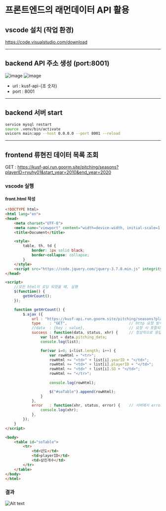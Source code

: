 # 프론트엔드의 래먼데이터 API 활용

## vscode 설치 (작업 환경)
https://code.visualstudio.com/download

---
## backend API 주소 생성 (port:8001)
![image](https://github.com/kyohoonsim/kusf-data-2023-1/assets/34634956/f6ed2527-8a4a-4a49-8eaa-e03d7207191f)
![image](https://github.com/kyohoonsim/kusf-data-2023-1/assets/34634956/f016715e-d426-4275-8675-1dc763fa670e)
- url : kusf-api-{조 숫자}
- port : 8001
---

## backend 서버 start
``` bash
service mysql restart
source .venv/bin/activate
uvicorn main:app --host 0.0.0.0 --port 8001 --reload
```
---

## frontend 류현진 데이터 목록 조회
GET : https://kusf-api.run.goorm.site/pitching/seasons?playerID=ryuhy01&start_year=2010&end_year=2020



### vscode 실행

#### front.html 작성
``` html
<!DOCTYPE html>
<html lang="en">
<head>
    <meta charset="UTF-8">
    <meta name="viewport" content="width=device-width, initial-scale=1.0">
    <title>Document</title>

    <style>
        table, th, td {
            border: 1px solid black;
            border-collapse: collapse;
        }
    </style>
    <script src="https://code.jquery.com/jquery-3.7.0.min.js" integrity="sha256-2Pmvv0kuTBOenSvLm6bvfBSSHrUJ+3A7x6P5Ebd07/g=" crossorigin="anonymous"></script>
</head>

<script>
    //모든 html이 로딩 되었을 때, 실행
    $(function() {
        getHrCount();
    });

    function getHrCount() {
        $.ajax ({
            url	: "https://kusf-api.run.goorm.site/pitching/seasons?playerID=ryuhy01&start_year=2010&end_year=2020",                                // 요청이 전송될 URL 주소
            type	: "GET",                            // http 요청 방식 (default: ‘GET’)
            //data  : {key : value},                    // 요청 시 포함되어질 데이터
            success : function(data, status, xhr) {     // 정상적으로 응답 받았을 경우에는 success 콜백이 호출되게 됩니다.
                var list = data.pitching_data;
                console.log(list);

                for(var i=0; i<list.length; i++) {
                    var rowHtml = "<tr>";
                    rowHtml += "<td>" + list[i].yearID + "</td>";
                    rowHtml += "<td>" + list[i].playerID + "</td>";
                    rowHtml += "<td>" + list[i].SO + "</td>";
                    rowHtml += "</tr>";
                    
                    console.log(rowHtml);

                    $("#soTable").append(rowHtml);
                }
            },
            error	: function(xhr, status, error) {    // 서버에서 error가 생겼을 때 호출됩니다.
                console.log(xhr);                      
            },
        });
    }
</script>

<body>
    <table id="soTable">
        <tr>
            <td>년도</td>
            <td>playerID</td>
            <td>삼진개수</td>
        </tr>
    </table>
</body>
</html>
```
### 결과
![Alt text](image-3.png)
